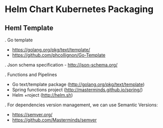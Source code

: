 # Helm Chart Kubernetes Packaging

## Heml Template
. Go template 
  - https://golang.org/pkg/text/template/
  - https://github.com/phcollignon/Go-Template
  
. Json schema specification - http://json-schema.org/

. Functions and Pipelines
  - Go text/template package (http://golang.org/pkg/text/template)
  - Spring functions project (http://masterminds.github.io/spring/)
  - Helm +roject (http://helm.sh)

. For dependencies version management, we can use Semantic Versions:
  - https://semver.org/
  - https://github.com/Masterminds/semver
